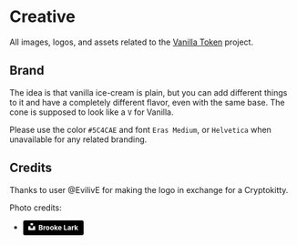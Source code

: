 # Creative
All images, logos, and assets related to the [Vanilla Token](http://vanillatoken.com) project.

## Brand
The idea is that vanilla ice-cream is plain, but you can add different things to it and have a completely different flavor, even with the same base. The cone is supposed to look like a `V` for Vanilla.

Please use the color `#5C4CAE` and font `Eras Medium`, or `Helvetica` when unavailable for any related branding.

## Credits
Thanks to user @EvilivE for making the logo in exchange for a Cryptokitty.

Photo credits:

- <a style="background-color:black;color:white;text-decoration:none;padding:4px 6px;font-family:-apple-system, BlinkMacSystemFont, &quot;San Francisco&quot;, &quot;Helvetica Neue&quot;, Helvetica, Ubuntu, Roboto, Noto, &quot;Segoe UI&quot;, Arial, sans-serif;font-size:12px;font-weight:bold;line-height:1.2;display:inline-block;border-radius:3px" href="https://unsplash.com/@brookelark?utm_medium=referral&amp;utm_campaign=photographer-credit&amp;utm_content=creditBadge" target="_blank" rel="noopener noreferrer" title="Download free do whatever you want high-resolution photos from Brooke Lark"><span style="display:inline-block;padding:2px 3px"><svg xmlns="http://www.w3.org/2000/svg" style="height:12px;width:auto;position:relative;vertical-align:middle;top:-2px;fill:white" viewBox="0 0 32 32"><title>unsplash-logo</title><path d="M10 9V0h12v9H10zm12 5h10v18H0V14h10v9h12v-9z"></path></svg></span><span style="display:inline-block;padding:2px 3px">Brooke Lark</span></a>
